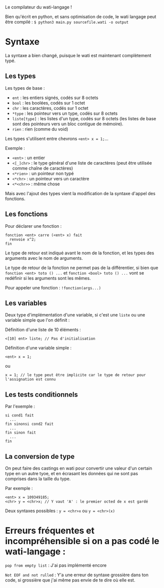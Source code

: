 Le compilateur du wati-langage !

Bien qu'écrit en python, et sans optimisation de code, le wati langage peut être compilé : 
`$ python3 main.py sourcefile.wati -o output`

# Syntaxe
La syntaxe a bien changé, puisque le wati est maintenant complètement typé.

## Les types
Les types de base : 
 - `ent` : les entiers signés, codés sur 8 octets
 - `bool` : les boolées, codés sur 1 octet
 - `chr` : les caractères, codés sur 1 octet
 - `*type` : les pointeur vers un type, codés sur 8 octets
 - `liste[type]` : les listes d'un type, codés sur 8 octets (les listes de base sont des pointeurs vers un bloc contigue de mémoire).
 - `rien` : rien (comme du void)

Les types s'utilisent entre chevrons `<ent> x = 1;`...

Exemple :
 - `<ent>` : un entier
 - `<[_]chr>` : le type général d'une liste de caractères (peut être utilisée comme chaîne de caractères)
 - `<*rien>` : un pointeur non typé
 - `<*chr>` : un pointeur vers un caractère
 - `<*<chr>>` : même chose


Mais avec l'ajout des types vient la modification de la syntaxe d'appel des fonctions.
## Les fonctions
Pour déclarer une fonction :
```wati
fonction <ent> carre (<ent> x) fait
  renvoie x^2;
fin
```
Le type de retour est indiqué avant le nom de la fonction, et les types des arguments avec le nom de arguments.

Le type de retour de la fonction ne permet pas de la différentier, si bien que `fonction <ent> toto () ...` et `fonction <bool> toto () ...` vont se redéfinir si les arguments sont les mêmes.

Pour appeler une fonction : `!fonction(args...)`

## Les variables
Deux type d'implémentation d'une variable, si c'est une `liste` ou une variable simple que l'on définit : 

Définition d'une liste de 10 éléments : 
```
<[10] ent> liste; // Pas d'initialisation
```

Définition d'une variable simple : 
```
<ent> x = 1;
```
ou 
```
x = 1; // le type peut être implicite car le type de retour pour l'assignation est connu
```

## Les tests conditionnels
Par l'exemple : 
```
si cond1 fait
  ...
fin sinonsi cond2 fait
  ...
fin sinon fait
  ...
fin
```

## La conversion de type
On peut faire des castings en wati pour convertir une valeur d'un certain type en un autre tyoe, et en écrasant les données qui ne sont pas comprises dans la taille du type.

Par exemple :
```
<ent> x = 109349185;
<chr> y = <chr>x; // Y vaut 'A' : le premier octed de x est gardé
```
Deux syntaxes possibles : 
`y = <chr>x` ou `y = <chr>(x)`

# Erreurs fréquentes et incompréhensible si on a pas codé le wati-langage : 
`pop from empty list` : J'ai pas implémenté encore

`Not EOF and not rulled` : Y'a une erreur de syntaxe grossière dans ton code, si grossière que j'ai même pas envie de te dire où elle est.

